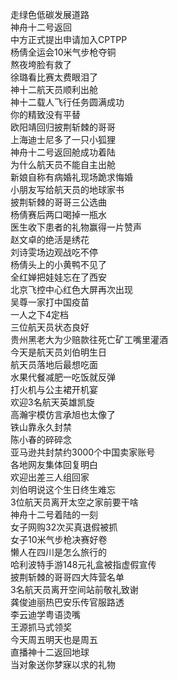 走绿色低碳发展道路  
神舟十二号返回  
中方正式提出申请加入CPTPP  
杨倩全运会10米气步枪夺铜  
熬夜垮脸有救了  
徐璐看比赛太费眼泪了  
神十二航天员顺利出舱  
神十二载人飞行任务圆满成功  
你的精致没有平替  
欧阳靖回归披荆斩棘的哥哥  
上海迪士尼多了一只小狐狸  
神舟十二号返回舱成功着陆  
为什么航天员不能自主出舱  
新娘自称有病婚礼现场跪求悔婚  
小朋友写给航天员的地球家书  
披荆斩棘的哥哥三公选曲  
杨倩赛后两口喝掉一瓶水  
医生收下患者的礼物赢得一片赞声  
赵文卓的绝活是绣花  
刘诗雯场边观战吃不停  
杨倩头上的小黄鸭不见了  
全红婵把娃娃忘在了西安  
北京飞控中心红色大屏再次出现  
吴尊一家打中国疫苗  
一人之下4定档  
三位航天员状态良好  
贵州黑老大为少赔款往死亡矿工嘴里灌酒  
今天是航天员刘伯明生日  
航天员落地后最想吃面  
水果代餐减肥一吃饭就反弹  
打火机与公主裙开机宴  
欢迎3名航天英雄凯旋  
高瀚宇模仿言承旭也太像了  
铁山靠永久封禁  
陈小春的碎碎念  
亚马逊共封禁约3000个中国卖家账号  
各地网友集体回复明白  
欢迎出差三人组回家  
刘伯明说这个生日终生难忘  
3位航天员离开太空之家前要干啥  
神舟十二号着陆的一刻  
女子网购32次买真退假被抓  
女子10米气步枪决赛好卷  
懒人在四川是怎么旅行的  
哈利波特手游148元礼盒被指虚假宣传  
披荆斩棘的哥哥四大阵营名单  
3名航天员离开空间站前敬礼致谢  
龚俊迪丽热巴安乐传官服路透  
李云迪学粤语烫嘴  
王源抓马式领奖  
今天周五明天也是周五  
直播神十二返回地球  
当对象送你梦寐以求的礼物  
